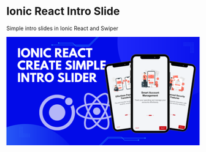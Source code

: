 # Ionic React Intro Slide
Simple intro slides in Ionic React and Swiper
<br />

![Ionic React intro slides](https://raw.githubusercontent.com/mohsinogen/ionic-react-intro-slides/main/banner.png)
